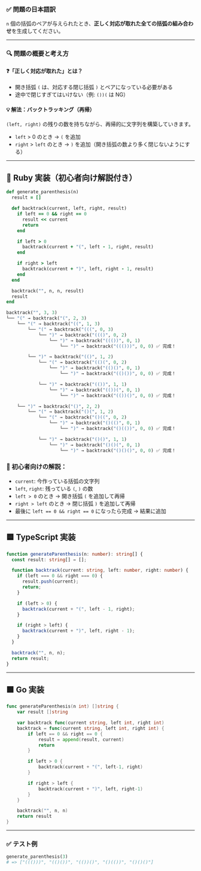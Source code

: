### ✅ 問題の日本語訳

`n` 個の括弧のペアが与えられたとき、**正しく対応が取れた全ての括弧の組み合わせ**を生成してください。

---

### 🔍 問題の概要と考え方

#### ❓「正しく対応が取れた」とは？

- 開き括弧 `(` は、対応する閉じ括弧 `)` とペアになっている必要がある
- 途中で閉じすぎてはいけない（例: `())(` は NG）

#### 💡 解法：**バックトラッキング（再帰）**

`(left, right)` の残りの数を持ちながら、再帰的に文字列を構築していきます。

- `left` > 0 のとき → `(` を追加
- `right` > `left` のとき → `)` を追加（開き括弧の数より多く閉じないようにする）

---

## 🧠 Ruby 実装（初心者向け解説付き）

```ruby
def generate_parenthesis(n)
  result = []

  def backtrack(current, left, right, result)
    if left == 0 && right == 0
      result << current
      return
    end

    if left > 0
      backtrack(current + "(", left - 1, right, result)
    end

    if right > left
      backtrack(current + ")", left, right - 1, result)
    end
  end

  backtrack("", n, n, result)
  result
end

backtrack("", 3, 3)
└── "(" → backtrack("(", 2, 3)
    └── "(" → backtrack("((", 1, 3)
        └── "(" → backtrack("(((", 0, 3)
            └── ")" → backtrack("((()", 0, 2)
                └── ")" → backtrack("((())", 0, 1)
                    └── ")" → backtrack("((()))", 0, 0) ✅ 完成！

        └── ")" → backtrack("(()", 1, 2)
            └── "(" → backtrack("(()(", 0, 2)
                └── ")" → backtrack("(()()", 0, 1)
                    └── ")" → backtrack("(()())", 0, 0) ✅ 完成！

            └── ")" → backtrack("(())", 1, 1)
                └── ")" → backtrack("(())(", 0, 1)
                    └── ")" → backtrack("(())()", 0, 0) ✅ 完成！

    └── ")" → backtrack("()", 2, 2)
        └── "(" → backtrack("()(", 1, 2)
            └── "(" → backtrack("()((", 0, 2)
                └── ")" → backtrack("()(()", 0, 1)
                    └── ")" → backtrack("()(())", 0, 0) ✅ 完成！

            └── ")" → backtrack("()()", 1, 1)
                └── ")" → backtrack("()()(", 0, 1)
                    └── ")" → backtrack("()()()", 0, 0) ✅ 完成！

```

### 📘 初心者向けの解説：

- `current`: 今作っている括弧の文字列
- `left`, `right`: 残っている `(`, `)` の数
- `left > 0` のとき → 開き括弧 `(` を追加して再帰
- `right > left` のとき → 閉じ括弧 `)` を追加して再帰
- 最後に `left == 0 && right == 0` になったら完成 → 結果に追加

---

## 🟦 TypeScript 実装

```ts
function generateParenthesis(n: number): string[] {
  const result: string[] = [];

  function backtrack(current: string, left: number, right: number) {
    if (left === 0 && right === 0) {
      result.push(current);
      return;
    }

    if (left > 0) {
      backtrack(current + "(", left - 1, right);
    }

    if (right > left) {
      backtrack(current + ")", left, right - 1);
    }
  }

  backtrack("", n, n);
  return result;
}
```

---

## 🟩 Go 実装

```go
func generateParenthesis(n int) []string {
    var result []string

    var backtrack func(current string, left int, right int)
    backtrack = func(current string, left int, right int) {
        if left == 0 && right == 0 {
            result = append(result, current)
            return
        }

        if left > 0 {
            backtrack(current + "(", left-1, right)
        }

        if right > left {
            backtrack(current + ")", left, right-1)
        }
    }

    backtrack("", n, n)
    return result
}
```

---

### ✅ テスト例

```ruby
generate_parenthesis(3)
# => ["((()))", "(()())", "(())()", "()(())", "()()()"]
```
